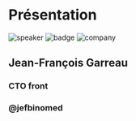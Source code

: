 <!-- .slide: class="speaker-slide" -->

# Présentation

![speaker](./assets/images/jf.jpg)
![badge](./assets/images/Terraform-Associate-Badge-transp.png)
![company](./assets/images/logo-SFEIR-blanc.png)

## Jean-François Garreau

### CTO front
<!-- .element: class="icon-rule icon-first" -->

### @jefbinomed
<!-- .element: class="icon-twitter icon-second" -->


